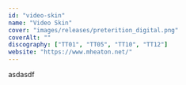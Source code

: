 ```yaml
---
id: "video-skin"
name: "Video Skin"
cover: "images/releases/preterition_digital.png"
coverAlt: ""
discography: ["TT01", "TT05", "TT10", "TT12"]
website: "https://www.mheaton.net/"
---
```


asdasdf

